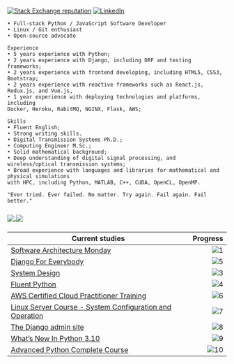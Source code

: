 
[![Stack Exchange reputation](https://img.shields.io/badge/Stack_Overflow-FE7A16?style=for-the-badge&logo=stack-overflow&logoColor=white)](https://stackoverflow.com/users/5114495/lucascavalcante)
[![LinkedIn](https://img.shields.io/badge/LinkedIn-0077B5?style=for-the-badge&logo=linkedin&logoColor=white)](https://linkedin.com/in/lucas-cp-cavalcante)


```
• Full-stack Python / JavaScript Software Developer
• Linux / Git enthusiast
• Open-source advocate

Experience
• 5 years experience with Python;
• 2 years experience with Django, including DRF and testing frameworks;
• 2 years experience with frontend developing, including HTML5, CSS3, Bootstrap;
• 2 years experience with reactive frameworks such as React.js, Redux.js, and Vue.js,
• 1 year experience with deploying technologies and platforms, including
Docker, Heroku, RabitMQ, NGINX, Flask, AWS;

Skills
• Fluent English;
• Strong writing skills.
• Digital Transmission Systems Ph.D.;
• Computing Engineer M.Sc.;
• Solid mathematical background;
• Deep understanding of digital signal processing, and wireless/optical transmission systems;
• Broad experience with languages and libraries for mathematical and physical simulations
with HPC, including Python, MATLAB, C++, CUDA, OpenCL, OpenMP.

"Ever tried. Ever failed. No matter. Try again. Fail again. Fail better."
```

###

<a href="https://github.com/cavalcantelucas/">
  <img align="center" src="https://github-readme-stats.vercel.app/api?username=cavalcantelucas&count_private=true&show_icons=true&hide=stars" />
</a>
<a href="https://github.com/cavalcantelucas/">
  <img align="center" src="https://github-readme-stats.vercel.app/api/top-langs/?username=cavalcantelucas&layout=compact" />
</a>

###

|Current studies|Progress|
|---|---:|
| [Software Architecture Monday](https://www.youtube.com/playlist?list=PLdsOZAx8I5umhnn5LLTNJbFgwA3xbycar) | ![1](https://progress-bar.dev/98/?title=ep.123\/ep.126&color=babaca&width=120) |
| [Django For Everybody](https://www.youtube.com/watch?v=o0XbHvKxw7Y&ab_channel=freeCodeCamp.org) | ![5](https://progress-bar.dev/30/?title=5:57:45\/18:40:43&color=babaca&width=120) |
| [System Design](https://www.youtube.com/playlist?list=PLMCXHnjXnTnvo6alSjVkgxV-VH6EPyvoX) | ![3](https://progress-bar.dev/30/?title=ep.11\/ep.36&color=babaca&width=120) |
| [Fluent Python](https://github.com/fluentpython/example-code-2e) | ![4](https://progress-bar.dev/25/?title=pg.181\/pg.711&color=babaca&width=120) |
| [AWS Certified Cloud Practitioner Training](https://www.youtube.com/watch?v=3hLmDS179YE&ab_channel=freeCodeCamp.org) | ![6](https://progress-bar.dev/17/?title=0:40:08\/3:58:00&color=babaca&width=120) |
| [Linux Server Course - System Configuration and Operation](https://www.youtube.com/watch?v=WMy3OzvBWc0&ab_channel=freeCodeCamp.org) | ![7](https://progress-bar.dev/10/?title=33:30\/5:26:45&color=babaca&width=120) |
| [The Django admin site](https://docs.djangoproject.com/en/3.2/ref/contrib/admin/) | ![8](https://progress-bar.dev/3/?title=the-register-decorator&color=babaca&width=120) |
| [What’s New In Python 3.10](https://docs.python.org/3.10/whatsnew/3.10.html) | ![9](https://progress-bar.dev/3/?title=parenthesized-context-managers&color=babaca&width=120) |
| [Advanced Python Complete Course](https://www.youtube.com/watch?v=HGOBQPFzWKo&ab_channel=freeCodeCamp.org) | ![10](https://progress-bar.dev/0/?title=0\/5:55:46&color=babaca&width=120) |
